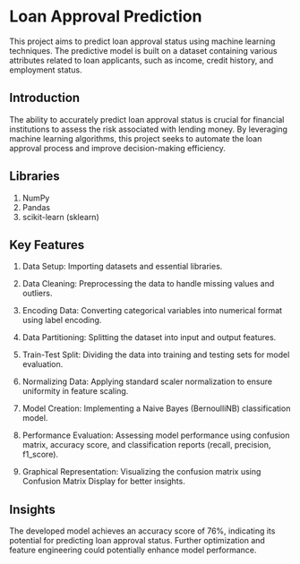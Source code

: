 # **Loan Approval Prediction**

This project aims to predict loan approval status using machine learning techniques. The predictive model is built on a dataset containing various attributes related to loan applicants, such as income, credit history, and employment status.

## **Introduction**

The ability to accurately predict loan approval status is crucial for financial institutions to assess the risk associated with lending money. By leveraging machine learning algorithms, this project seeks to automate the loan approval process and improve decision-making efficiency.

## **Libraries**

1. NumPy
2. Pandas
3. scikit-learn (sklearn)

## **Key Features**

1. Data Setup:
Importing datasets and essential libraries.

2. Data Cleaning:
Preprocessing the data to handle missing values and outliers.

3. Encoding Data:
Converting categorical variables into numerical format using label encoding.

4. Data Partitioning:
Splitting the dataset into input and output features.

5. Train-Test Split:
Dividing the data into training and testing sets for model evaluation.

6. Normalizing Data:
Applying standard scaler normalization to ensure uniformity in feature scaling.

7. Model Creation:
Implementing a Naive Bayes (BernoulliNB) classification model.

8. Performance Evaluation:
Assessing model performance using confusion matrix, accuracy score, and classification reports (recall, precision, f1_score).

9. Graphical Representation:
Visualizing the confusion matrix using Confusion Matrix Display for better insights.

## **Insights**

The developed model achieves an accuracy score of 76%, indicating its potential for predicting loan approval status. Further optimization and feature engineering could potentially enhance model performance.
